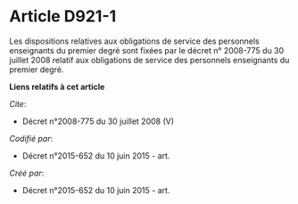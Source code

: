 # Article D921-1

Les dispositions relatives aux obligations de service des personnels enseignants du premier degré sont fixées par le décret
n° 2008-775 du 30 juillet 2008 relatif aux obligations de service des personnels enseignants du premier degré.

**Liens relatifs à cet article**

_Cite_:

  - Décret n°2008-775  du 30 juillet 2008 (V)

_Codifié par_:

  - Décret n°2015-652 du 10 juin 2015 - art.

_Créé par_:

  - Décret n°2015-652 du 10 juin 2015 - art.
